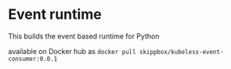 Event runtime
=============

This builds the event based runtime for Python

available on Docker hub as `docker pull skippbox/kubeless-event-consumer:0.0.1`
